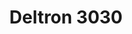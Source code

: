 ---
title: "Deltron 3030"
summary: "Hip hop supergroup active since 1999. Members: Dan the Automator: producer Del the Funky Homosapien : raps Kid Koala: DJ"
image: "deltron-3030.jpg"
apple_music_artist_url: "https://music.apple.com/gb/artist/deltron-3030/290096769"
---